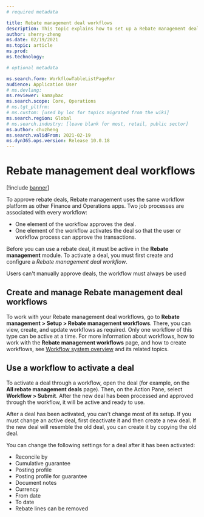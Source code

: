 ```yaml
---
# required metadata

title: Rebate management deal workflows
description: This topic explains how to set up a Rebate management deal workflow to approve and activate deals.
author: sherry-zheng
ms.date: 02/19/2021
ms.topic: article
ms.prod: 
ms.technology: 

# optional metadata

ms.search.form: WorkflowTableListPageRnr
audience: Application User
# ms.devlang: 
ms.reviewer: kamaybac
ms.search.scope: Core, Operations
# ms.tgt_pltfrm: 
# ms.custom: [used by loc for topics migrated from the wiki]
ms.search.region: Global
# ms.search.industry: [leave blank for most, retail, public sector]
ms.author: chuzheng
ms.search.validFrom: 2021-02-19
ms.dyn365.ops.version: Release 10.0.18
---
```


# Rebate management deal workflows

[!include [banner](../includes/banner.md)]

To approve rebate deals, Rebate management uses the same workflow platform as other Finance and Operations apps. Two job processes are associated with every workflow:

- One element of the workflow approves the deal.
- One element of the workflow activates the deal so that the user or workflow process can approve the transactions.

Before you can use a rebate deal, it must be active in the **Rebate management** module. To activate a deal, you must first create and configure a *Rebate management deal workflow*.

Users can't manually approve deals, the workflow must always be used

## Create and manage Rebate management deal workflows

To work with your Rebate management deal workflows, go to **Rebate management \> Setup \> Rebate management workflows**. There, you can view, create, and update workflows as required. Only one workflow of this type can be active at a time. For more information about workflows, how to work with the **Rebate management workflows** page, and how to create workflows, see [Workflow system overview](../../fin-ops-core/fin-ops/organization-administration/overview-workflow-system.md) and its related topics.

## Use a workflow to activate a deal

To activate a deal through a workflow, open the deal (for example, on the **All rebate management deals** page). Then, on the Action Pane, select **Workflow \> Submit**. After the new deal has been processed and approved through the workflow, it will be active and ready to use.

After a deal has been activated, you can't change most of its setup. If you must change an active deal, first deactivate it and then create a new deal. If the new deal will resemble the old deal, you can create it by copying the old deal.

You can change the following settings for a deal after it has been activated:

- Reconcile by
- Cumulative guarantee
- Posting profile
- Posting profile for guarantee
- Document notes
- Currency
- From date
- To date
- Rebate lines can be removed <!-- KFM: Confirm this with Monica. Her comment was strange: "Not sure if we need this detail. All the fields **not listed** can be edited after deal has been activated." -->
